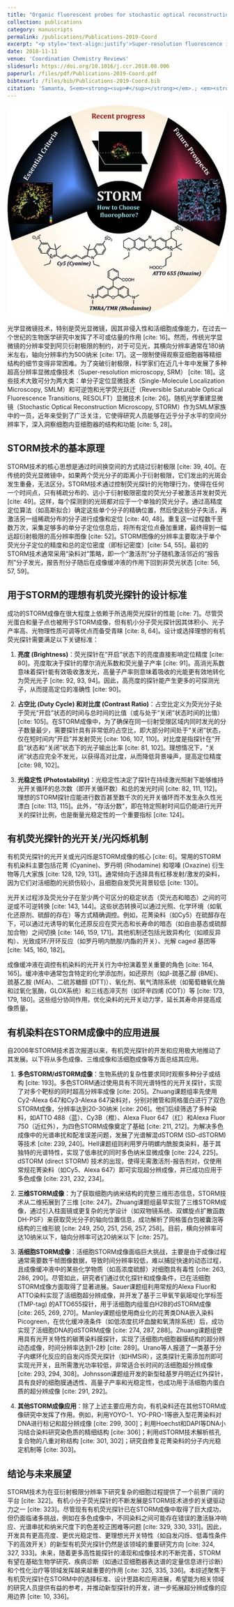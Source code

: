 ```yaml
---
title: "Organic fluorescent probes for stochastic optical reconstruction microscopy (STORM): Recent highlights and future possibilities"
collection: publications
category: manuscripts
permalink: /publications/Publications-2019-Coord
excerpt: "<p style='text-align:justify'>Super-resolution fluorescence imaging by single-molecule localization microscopy (SMLM) offers the possibility of microscopic images with sub-diffraction spatial resolution. Stochastic optical reconstruction microscopy (STORM) is one of the emerging SMLM techniques that has contributed new insights into both the structures and functions of sub-cellular organelles in the cellular context with a spatial resolution virtually at the molecular level. Photo-switching of single fluorophores and position determination are the most common features of this SMLM technique, which allows molecule-resolved information as well as super-resolved images. However, achieving successful STORM-based images relies on the suitable choice of a fluorophore. In particular, the use of ideal organic fluorescent probes has great potential to circumvent common difficulties that arise during the construction of STORM images. However, there is hardly any comprehensive review that critically assesses the criteria for choosing ideal fluorescent probes for STORM and designing new efficient organic fluorescent probes to date. Therefore, this review has particularly focused on the choice of organic fluorescent probes, the essential features for designing new probes and the future prospects for resolving persistent issues in STORM imaging. The utility of organic fluorescent probes in multicolor STORM, 3D STORM and live cell STORM imaging are also discussed to provide a perspective concerning the true application potential of commonly used fluorescent dyes. In this review, we not only describe how organic fluorescent dyes have contributed to the growth of STORM-based super-resolution imaging in eukaryotic biology, but we also attempt to provide a basis on which advanced organic fluorescent probes can be designed and developed in the near future.</p><img src='/images/GA/Publications-2019-Coord.jpg' style='width: 400px; border-radius: 20px; display: block; margin: 0 auto;'>"
date: 2018-11-11
venue: 'Coordination Chemistry Reviews'
slidesurl: https://doi.org/10.1016/j.ccr.2018.08.006
paperurl: /files/pdf/Publications-2019-Coord.pdf
bibtexurl: /files/bib/Publications-2019-Coord.bib
citation: 'Samanta, S<em><strong><sup>#</sup></strong></em>.; <em><strong>Gong, W. <sup>#</sup></strong></em>; Li, W.; Sharma, A.; Shim, I.; Zhang, W.; Das, P.; Pan, W.; Liu, L.; Yang, Z.; Qu, J.; Kim, J. S. Organic Fluorescent Probes for Stochastic Optical Reconstruction Microscopy (STORM): Recent Highlights and Future Possibilities. <em>Coordination Chemistry Reviews</em> <strong>2019</strong>, <em>380</em>, 17&ndash;34. https://doi.org/10.1016/j.ccr.2018.08.006.'
---
```



<img src='/images/GA/Publications-2019-Coord.jpg' style='border-radius: 20px; display: block; margin: 0 auto;'>


光学显微镜技术，特别是荧光显微镜，因其非侵入性和活细胞成像能力，在过去一个世纪的生物医学研究中发挥了不可或估量的作用 [cite: 16]。然而，传统光学显微镜的分辨率受到阿贝衍射极限的制约，对于可见光，其横向分辨率通常在180纳米左右，轴向分辨率约为500纳米 [cite: 17]。这一限制使得观察亚细胞器等精细结构的细节变得非常困难。为了突破衍射极限，科学家们在近几十年中发展了多种超高分辨率显微成像技术（Super-resolution microscopy, SRM） [cite: 18]。这些技术大致可分为两大类：单分子定位显微技术（Single-Molecule Localization Microscopy, SMLM）和可逆饱和光学荧光跃迁（Reversible Saturable Optical Fluorescence Transitions, RESOLFT）显微技术 [cite: 26]。随机光学重建显微镜（Stochastic Optical Reconstruction Microscopy, STORM）作为SMLM家族中的一员，近年来受到了广泛关注，它使得研究人员能够在近乎分子水平的空间分辨率下，深入洞察细胞内亚细胞器的结构和功能 [cite: 5, 28]。

## STORM技术的基本原理

STORM技术的核心思想是通过时间换空间的方式绕过衍射极限 [cite: 39, 40]。在传统的荧光显微镜中，如果两个荧光分子的距离小于衍射极限，它们发出的光斑会发生重叠，无法区分。STORM技术通过控制荧光探针的光物理行为，使得在任何一个时间点，只有稀疏分布的、远小于衍射极限密度的荧光分子被激活并发射荧光 [cite: 49]。这样，每个探测到的光斑都对应于一个单独的荧光分子。通过高精度定位算法（如高斯拟合）确定这些单个分子的精确位置，然后使这些分子失活，再激活另一组稀疏分布的分子进行成像和定位 [cite: 40, 48]。重复这一过程数千至数万次，采集足够多的单分子定位信息后，将所有定位点叠加重建，最终得到一幅远超衍射极限的高分辨率图像 [cite: 52]。STORM图像的分辨率主要取决于单个荧光分子定位的精度和总的定位密度（即标记密度）[cite: 54, 55]。最初的STORM技术通常采用“染料对”策略，即一个“激活剂”分子随机激活邻近的“报告剂”分子发光，报告剂分子随后在成像缓冲液的作用下回到非荧光状态 [cite: 56, 57, 59]。

## 用于STORM的理想有机荧光探针的设计标准

成功的STORM成像在很大程度上依赖于所选用荧光探针的性能 [cite: 7]。尽管荧光蛋白和量子点也被用于STORM成像，但有机小分子荧光探针因其体积小、光子产率高、光物理性质可调等优点而备受青睐 [cite: 8, 64]。设计或选择理想的有机荧光探针需要满足以下关键标准：

1.  **亮度 (Brightness)**：荧光探针在“开启”状态下的亮度直接影响定位精度 [cite: 80]。亮度取决于探针的摩尔消光系数和荧光量子产率 [cite: 91]。高消光系数意味着探针能有效吸收激发光，高量子产率则意味着吸收的光能更有效地转化为荧光光子 [cite: 92, 93, 94]。因此，高亮度的探针能产生更多的可探测光子，从而提高定位的准确性 [cite: 90]。

2.  **占空比 (Duty Cycle) 和对比度 (Contrast Ratio)**：占空比定义为荧光分子处于荧光“开启”状态的时间与总时间的比值（或与处于“关闭”状态时间的比值） [cite: 105]。在STORM成像中，为了确保在同一衍射受限区域内同时发光的分子数量最少，需要探针具有非常低的占空比，即大部分时间处于“关闭”状态，仅在短时间内“开启”并发射荧光 [cite: 106, 107, 110]。对比度是指探针在“开启”状态和“关闭”状态下的光子输出比率 [cite: 81, 102]。理想情况下，“关闭”状态应完全不发光，以获得高对比度，从而降低背景噪声，提高定位精度 [cite: 98, 102]。

3.  **光稳定性 (Photostability)**：光稳定性决定了探针在持续激光照射下能够维持光开关循环的总次数（即开关循环数）和总的发光时间 [cite: 82, 111, 112]。理想的STORM探针应能进行数百甚至数千次的光开关循环而不发生永久性光漂白 [cite: 113, 115]。此外，“存活分数”，即在特定照射时间后仍能进行光开关的探针比例，也是衡量光稳定性的一个重要指标 [cite: 124]。

## 有机荧光探针的光开关/光闪烁机制

有机荧光探针的光开关或光闪烁是STORM成像的核心 [cite: 6]。常用的STORM有机染料主要包括花菁 (Cyanine)、罗丹明 (Rhodamine) 和噁嗪 (Oxazine) 衍生物等几大家族 [cite: 128, 129, 131]。通常倾向于选择具有红移发射/激发的染料，因为它们对活细胞的光损伤较小，且细胞自发荧光背景较低 [cite: 130]。

光开关过程涉及荧光分子在至少两个可区分的稳定状态（荧光态和暗态）之间的可逆或不可逆转换 [cite: 143, 144]。这些状态转换可以通过光照、化学环境（如氧化还原剂、硫醇的存在）等方式精确调控。例如，花菁染料（如Cy5）在硫醇存在下，可以通过光诱导的氧化还原反应在荧光态和长寿命的暗态（如自由基态或硫醇加合物）之间切换 [cite: 146, 159, 171]。其他机制还包括光致异构化（如顺反异构）、光致成环/开环反应（如罗丹明内酰胺/内酯的开关）、光解 caged 基团等 [cite: 145, 160, 182]。

成像缓冲液在调控有机染料的光开关行为中扮演着至关重要的角色 [cite: 164, 165]。缓冲液中通常包含特定的化学添加剂，如还原剂（如$\beta$-巯基乙醇 (BME)、巯基乙胺 (MEA)、二硫苏糖醇 (DTT)）、氧化剂、氧气清除系统（如葡萄糖氧化酶和过氧化氢酶，GLOX系统）和三线态淬灭剂（如环辛四烯 (COT)）等 [cite: 173, 179, 180]。这些组分协同作用，优化染料的光开关动力学，延长其寿命并提高成像质量。

## 有机染料在STORM成像中的应用进展

自2006年STORM技术首次报道以来，有机荧光探针的开发和应用极大地推动了其发展。以下将从多色成像、三维成像和活细胞成像等方面总结其应用。

1.  **多色STORM/dSTORM成像**：生物系统的复杂性要求同时观察多种分子或结构 [cite: 193]。多色STORM通过使用具有不同光谱特性的光开关探针，实现了对多个靶标的同时超高分辨率成像 [cite: 205]。Zhuang课题组率先使用Cy2-Alexa 647和Cy3-Alexa 647染料对，分别对微管和网格蛋白进行了双色STORM成像，分辨率达到20-30纳米 [cite: 206]。他们后续筛选了多种染料，如ATTO 488（蓝）、Cy3B（橙）、Alexa Fluor 647（红）和Alexa Fluor 750（近红外），为四色STORM成像奠定了基础 [cite: 211, 212]。为解决多色成像中的光谱串扰和配准误差问题，发展了光谱解混dSTORM (SD-dSTORM) 等技术 [cite: 239, 240]。Hell课题组则利用罗丹明螺内酰胺类染料，基于其独特的光谱特性，实现了低串扰的同时多色纳米显微成像 [cite: 224, 225]。dSTORM (direct STORM) 技术的出现，使得无需激活剂-报告剂对，仅使用常规花菁染料（如Cy5、Alexa 647）即可实现超分辨成像，并已成功应用于多色成像 [cite: 231, 232, 234]。

2.  **三维STORM成像**：为了获取细胞内纳米结构的完整三维形态信息，STORM技术从二维拓展到了三维 [cite: 247]。Zhuang课题组最早实现了三维STORM成像，通过引入柱面镜或更复杂的光学设计（如双物镜系统、双螺旋点扩散函数DH-PSF）来获取荧光分子的轴向位置信息，成功解析了网格蛋白包被囊泡等结构的三维形貌 [cite: 249, 250, 251, 256, 257, 258]。目前，横向分辨率可达10纳米以下，轴向分辨率可达20纳米以下 [cite: 257]。

3.  **活细胞STORM成像**：活细胞STORM成像面临巨大挑战，主要是由于成像过程通常需要数千帧图像数据，导致时间分辨率较低，难以捕捉快速的动态过程，且成像缓冲液中的某些化学物质（如高浓度硫醇）对细胞具有毒性 [cite: 263, 286, 290]。尽管如此，研究者们通过优化探针和成像条件，已在活细胞STORM成像方面取得了显著进展。Sauer课题组利用常规的Alexa Fluor和ATTO染料实现了活细胞超分辨成像，并开发了基于三甲氧苄氨嘧啶化学标签 (TMP-tag) 的ATTO655探针，用于活细胞内组蛋白H2B的dSTORM成像 [cite: 265, 269, 270]。Manley课题组使用商业化的花菁类DNA嵌入染料Picogreen，在优化缓冲液条件（如低浓度抗坏血酸和氧清除系统）后，成功实现了活细胞DNA的dSTORM成像 [cite: 274, 287, 288]。Zhuang课题组使用具有光开关特性的碳菁染料膜探针，实现了活细胞内细胞器膜结构的超分辨动态成像，时间分辨率达到1-2秒 [cite: 289]。Urano等人报道了一类基于分子内螺环化反应的自发闪烁荧光探针（如HMSiR），这类探针无需添加剂即可实现光开关，且所需激光功率较低，非常适合长时间的活细胞超分辨成像 [cite: 293, 294, 308]。Johnsson课题组开发的新型硅基罗丹明近红外探针，具有良好的细胞膜通透性、高量子产率和光稳定性，也成功用于活细胞内蛋白质的超分辨成像 [cite: 291, 292]。

4.  **其他STORM成像应用**：除了上述主要应用方向，有机染料还在其他STORM成像研究中发挥了作用。例如，利用YOYO-1、YO-PRO-1等嵌入型花菁染料对DNA进行标记和超分辨成像 [cite: 299, 300]；利用Hoechst和DAPI等DNA小沟结合染料研究染色质的精细结构 [cite: 306]；利用dSTORM技术解析核孔复合物的八重对称结构 [cite: 301, 302]；研究自修复花菁染料的分子内光稳定机制等 [cite: 303]。

## 结论与未来展望

STORM技术为在亚衍射极限分辨率下研究复杂的细胞过程提供了一个前景广阔的平台 [cite: 322]。有机小分子荧光探针的不断发展是STORM技术进步的关键驱动力之一 [cite: 323]。尽管现有有机荧光探针已在STORM成像中取得了巨大成功，但仍面临诸多挑战，例如在多色成像中，不同染料之间可能存在错误的激活脉冲响应、光谱串扰和纳米尺度下的色差校正困难等问题 [cite: 329, 330, 331]。因此，开发具有更高亮度、更优光稳定性、更理想光开关特性（如自发闪烁、低毒性条件下的高效开关）的新型有机荧光探针仍然是该领域的重要研究方向 [cite: 324, 327, 333]。未来，随着更多高性能探针的涌现和成像技术的不断完善，STORM有望在基础生物学研究、疾病诊断（如通过亚细胞器表达谱的定量信息进行诊断）和个性化治疗等领域发挥越来越重要的作用 [cite: 325, 335, 336]。本综述聚焦于有机荧光探针在STORM中的选择标准、设计思路和应用进展，希望能为相关领域的研究人员提供有益的参考，并推动新型探针的开发，进一步拓展超分辨成像的应用边界 [cite: 10, 336]。